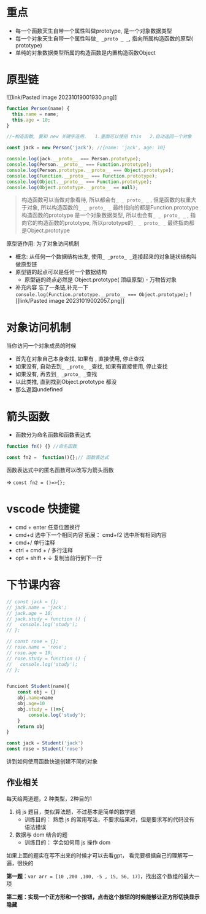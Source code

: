 # 重点
- 每一个函数天生自带一个属性叫做prototype, 是一个对象数据类型
- 每一个对象天生自带一个属性叫做`_ _proto _ _`, 指向所属构造函数的原型( prototype)
- 单纯的对象数据类型所属的构造函数是内置构造函数Object

# 原型链
![[link/Pasted image 20231019001930.png]]
```js
function Person(name) {
  this.name = name;
  this.age = 10;
}

//~构造函数, 要和 new 关键字连用.   1.里面可以使用 this   2.自动返回一个对象

const jack = new Person('jack'); //{name: 'jack', age: 10}

console.log(jack.__proto__ === Person.prototype);
console.log(Person.__proto__ === Function.prototype);
console.log(Person.prototype.__proto__ === Object.prototype);
console.log(Function.__proto__ === Function.prototype);
console.log(Object.__proto__ === Function.prototype);
console.log(Object.prototype.__proto__ == null);

```
> 构造函数可以当做对象看待, 所以都会有`_ _ proto_ _` , 但是函数的权重大于对象, 所以构造函数的`_ _ proto_ _` 最终指向的都是Function.prototype
  构造函数的prototype 是一个对象数据类型, 所以也会有`_ _ proto_ _` , 指向它的构造函数的prototype, 所以prototype的`_ _ proto_ _` 最终指向都是Object.prototype



原型链作用: 为了对象访问机制

- 概念: 从任何一个数据结构出发, 使用`_ _proto_ _`连接起来的对象链状结构叫做原型链
- 原型链的起点可以是任何一个数据结构
    - 原型链的终点必然是 Object.prototype( 顶级原型) - 万物皆对象
- 补充内容
    忘了一条链,补充一下
    `console.log(Function.prototype.__proto__ === Object.prototype);`
![[link/Pasted image 20231019002057.png]]


# 对象访问机制

当你访问一个对象成员的时候

- 首先在对象自己本身查找, 如果有 , 直接使用, 停止查找
- 如果没有, 自动去到`_ _proto_ _`查找, 如果有直接使用, 停止查找
- 如果没有, 再去到`_ _proto_ _`查找
- 以此类推, 直到找到Object.prototype 都没
- 那么返回undefined

# 箭头函数

- 函数分为命名函数和函数表达式

```jsx
function fn() {} //命名函数

const fn2 =  function(){};// 函数表达式
```

函数表达式中的匿名函数可以改写为箭头函数

⇒ `const fn2 = ()=>{};`


# vscode 快捷键

- cmd + enter  任意位置换行
- cmd+d 选中下一个相同内容     拓展： cmd+f2  选中所有相同内容
- cmd+/  单行注释
- ctrl + cmd + /  多行注释
- opt + shift + ↓   复制当前行到下一行

# 下节课内容
```js
// const jack = {};
// jack.name = 'jack';
// jack.age = 10;
// jack.study = function () {
//   console.log('study');
// };

// const rose = {};
// rose.name = 'rose';
// rose.age = 10;
// rose.study = function () {
//   console.log('study');
// };


funciont Student(name){
    const obj = {}
    obj.name=name
    obj.age=10
    obj.study = ()=>{
        console.log('study');
    }
    return obj
}

const jack = Student('jack')
const rose = Student('rose')

```
讲到如何使用函数快速创建不同的对象

## 作业相关
每天给两道题，2 种类型，2种目的1

1. 纯 js 题目，类似算法题，不过基本是简单的数学题
    - 训练目的： 熟悉 js 的常用写法，不要求结果对，但是要求写的代码没有语法错误
2. 数据与 dom 结合的题
    - 训练目的： 学会如何用 js 操作 dom

如果上面的题实在写不出来的时候才可以去看gpt， 看完要根据自己的理解写一遍，很快的


**第一题**：`var arr = [10 ,200 ,100, -5 , 15, 56, 17]`，找出这个数组的最大一项

**第二题：实现一个正方形和一个按钮，点击这个按钮的时候能够让正方形切换显示隐藏**